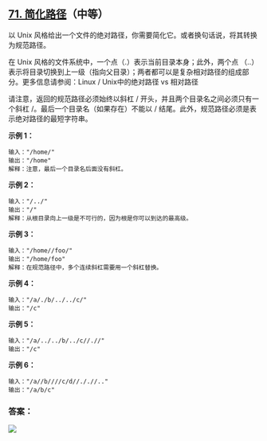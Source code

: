 ## [71. 简化路径](https://leetcode-cn.com/problems/simplify-path/)（中等）

以 Unix 风格给出一个文件的绝对路径，你需要简化它。或者换句话说，将其转换为规范路径。

在 Unix 风格的文件系统中，一个点（.）表示当前目录本身；此外，两个点 （..） 表示将目录切换到上一级（指向父目录）；两者都可以是复杂相对路径的组成部分。更多信息请参阅：Linux / Unix中的绝对路径 vs 相对路径

请注意，返回的规范路径必须始终以斜杠 / 开头，并且两个目录名之间必须只有一个斜杠 /。最后一个目录名（如果存在）不能以 / 结尾。此外，规范路径必须是表示绝对路径的最短字符串。

**示例 1：**

```
输入："/home/"
输出："/home"
解释：注意，最后一个目录名后面没有斜杠。
```

**示例 2：**

```
输入："/../"
输出："/"
解释：从根目录向上一级是不可行的，因为根是你可以到达的最高级。
```

**示例 3：**

```
输入："/home//foo/"
输出："/home/foo"
解释：在规范路径中，多个连续斜杠需要用一个斜杠替换。
```

**示例 4：**

```
输入："/a/./b/../../c/"
输出："/c"
```

**示例 5：**

```
输入："/a/../../b/../c//.//"
输出："/c"
```

**示例 6：**

```
输入："/a//b////c/d//././/.."
输出："/a/b/c"
```



### 答案：



![](https://img-blog.csdnimg.cn/20200807155236311.png)

#### 